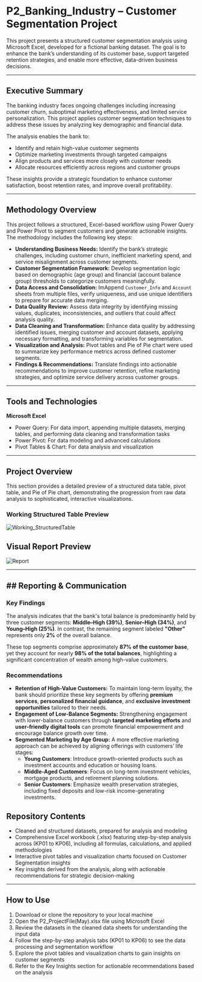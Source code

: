 # P2_Banking_Industry – Customer Segmentation Project

This project presents a structured customer segmentation analysis using Microsoft Excel, developed for a fictional banking dataset. The goal is to enhance the bank’s understanding of its customer base, support targeted retention strategies, and enable more effective, data-driven business decisions.

---

## Executive Summary

The banking industry faces ongoing challenges including increasing customer churn, suboptimal marketing effectiveness, and limited service personalization. This project applies customer segmentation techniques to address these issues by analyzing key demographic and financial data.

The analysis enables the bank to:

- Identify and retain high-value customer segments
- Optimize marketing investments through targeted campaigns
- Align products and services more closely with customer needs
- Allocate resources efficiently across regions and customer groups

These insights provide a strategic foundation to enhance customer satisfaction, boost retention rates, and improve overall profitability.

---

## Methodology Overview

This project follows a structured, Excel-based workflow using Power Query and Power Pivot to segment customers and generate actionable insights. The methodology includes the following key steps:

- **Understanding Business Needs:** Identify the bank’s strategic challenges, including customer churn, inefficient marketing spend, and service misalignment across customer segments.
- **Customer Segmentation Framework:** Develop segmentation logic based on demographic (age group) and financial (account balance group) thresholds to categorize customers meaningfully.
- **Data Access and Consolidation:** ImAppend `Customer_Info` and `Account` sheets from multiple files, verify uniqueness, and use unique identifiers to prepare for accurate data merging.
- **Data Quality Review:** Assess data integrity by identifying missing values, duplicates, inconsistencies, and outliers that could affect analysis quality.
- **Data Cleaning and Transformation:** Enhance data quality by addressing identified issues, merging customer and account datasets, applying necessary formatting, and transforming variables for segmentation.
- **Visualization and Analysis:** Pivot tables and Pie of Pie chart were used to summarize key performance metrics across defined customer segments.
- **Findings & Recommendations:** Translate findings into actionable recommendations to improve customer retention, refine marketing strategies, and optimize service delivery across customer groups.

---

## Tools and Technologies

**Microsoft Excel**  
- Power Query: For data import, appending multiple datasets, merging tables, and performing data cleaning and transformation tasks 
- Power Pivot: For data modeling and advanced calculations  
- Pivot Tables & Chart: For data analysis and visualization

---

## Project Overview

This section provides a detailed preview of a structured data table, pivot table, and Pie of Pie chart, demonstrating the progression from raw data analysis to sophisticated, interactive visualizations.

### Working Structured Table Preview
![Working_StructuredTable](https://github.com/user-attachments/assets/b208e4dc-9eb5-4e85-95f5-2624a2c9f263)

## Visual Report Preview

![Report ](https://github.com/user-attachments/assets/9dff6741-d23b-44a2-95aa-ba97d89278fc)

---

## ## Reporting & Communication

### Key Findings

The analysis indicates that the bank's total balance is predominantly held by three customer segments: **Middle–High (39%)**, **Senior–High (34%)**, and **Young–High (25%)**. In contrast, the remaining segment labeled **"Other"** represents only **2%** of the overall balance.

These top segments comprise approximately **87% of the customer base**, yet they account for nearly **98% of the total balances**, highlighting a significant concentration of wealth among high-value customers.

### Recommendations

- **Retention of High-Value Customers:** To maintain long-term loyalty, the bank should prioritize these key segments by offering **premium services**, **personalized financial guidance**, and **exclusive investment opportunities** tailored to their needs.  
- **Engagement of Low-Balance Segments:**  Strengthening engagement with lower-balance customers through **targeted marketing efforts** and **user-friendly digital tools** can promote financial empowerment and encourage balance growth over time. 
- **Segmented Marketing by Age Group:**  A more effective marketing approach can be achieved by aligning offerings with customers’ life stages:
  - **Young Customers**: Introduce growth-oriented products such as investment accounts and education or housing loans.  
  - **Middle-Aged Customers**: Focus on long-term investment vehicles, mortgage products, and retirement planning solutions.  
  - **Senior Customers**: Emphasize wealth preservation strategies, including fixed deposits and low-risk income-generating investments.

## Repository Contents

- Cleaned and structured datasets, prepared for analysis and modeling
- Comprehensive Excel workbook (.xlsx) featuring step-by-step analysis across (KP01 to KP06), including all formulas, calculations, and applied methodologies
- Interactive pivot tables and visualization charts focused on Customer Segmentation insights
- Key insights derived from the analysis, along with actionable recommendations for strategic decision-making

---

## How to Use

1. Download or clone the repository to your local machine
2. Open the P2_ProjectFile(May).xlsx file using Microsoft Excel 
3. Review the datasets in the cleaned data sheets for understanding the input data
4. Follow the step-by-step analysis tabs (KP01 to KP06) to see the data processing and segmentation workflow
5. Explore the pivot tables and visualization charts to gain insights on customer segments
6. Refer to the Key Insights section for actionable recommendations based on the analysis
